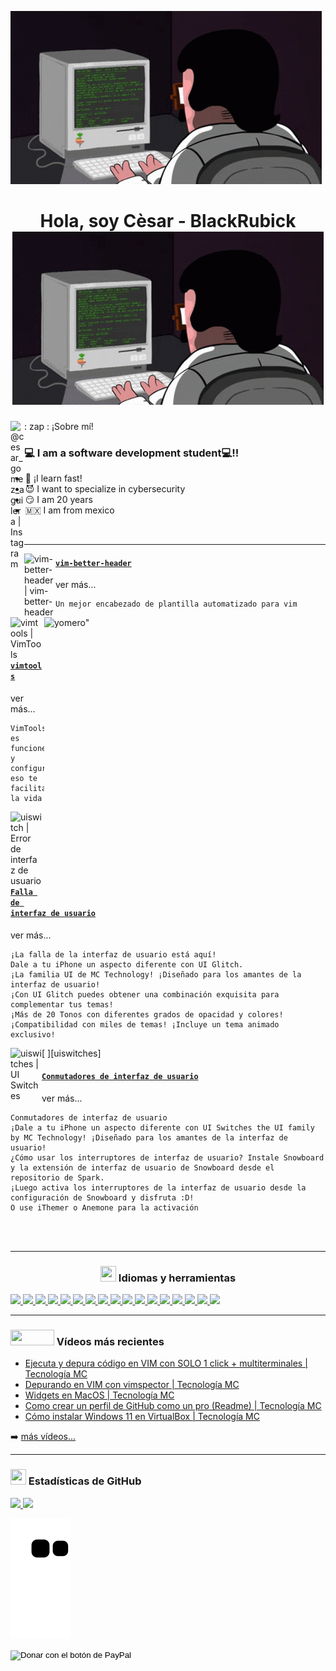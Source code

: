 ![BlackRubick](IMG/code.gif)

<h1 align="center">Hola, soy Cèsar - BlackRubick <img src="IMG/code.gif" alt="jijijija"></h1>

<tabla alinear="derecha">
<tr>
<td>



[ <img align="left" alt="@cesar_gomez_aguilera | Instagram" width="22px" src="./src/instagram.png" /> ][instagram]


</td>
</tr>
</tabla>

<detalles>
  <summary> : zap : ¡Sobre mí!</summary>

###  💻 I am a software development student💻!!
- 🧐 ¡I learn fast!
- 😈 I want to specialize in cybersecurity
- 😏 I am 20 years
- 🇲🇽 I am from mexico
</detalles>

<br />

---


<tr>
<td>

<tr>
<td>

<img align="left" alt="vim-better-header | vim-better-header " width="50px" src="./src/vim-better-header.png" />

</td>
<img align="right" alt=yomero" width="450px" height="450px" src="./src/pokemon.GIF">
<td> <h4 align="left"> <a href="https://github.com/mctechnology17/vim-better-header" target="_blank"><code>vim-better-header</code> </a> </h4>
  <detalles>
    <summary>ver más...</summary>

    Un mejor encabezado de plantilla automatizado para vim

  </detalles> </td>
</tr>
<tr>
<td>

[ <img align="left" alt="vimtools | VimTools" width="50px" src="./src/vim.png" /> ][vimtools]

</td>
<td> <h4 align="left"> <a href="https://github.com/mctechnology17/vimtools" target="_blank"><code>vimtools</code></a> </h4>
  <detalles>
    <summary>ver más...</summary>

    VimTools es funciones y configuraciones
    eso te facilitará la vida

  </detalles> </td>
</tr>
<tr>
<td>

[ <img align="left" alt="uiswitch | Error de interfaz de usuario" width="50px" src="./src/uiglitch.png" /> ][uiglitch]

</td>
<td> <h4 align="left"> <a href="https://repo.packix.com/package/com.mctechnology.uiglitch/" target="_blank"><code>Falla de interfaz de usuario</code> </a> </h4>
  <detalles>
    <summary>ver más...</summary>

    ¡La falla de la interfaz de usuario está aquí!
    Dale a tu iPhone un aspecto diferente con UI Glitch.
    ¡La familia UI de MC Technology! ¡Diseñado para los amantes de la interfaz de usuario!
    ¡Con UI Glitch puedes obtener una combinación exquisita para complementar tus temas!
    ¡Más de 20 Tonos con diferentes grados de opacidad y colores!
    ¡Compatibilidad con miles de temas! ¡Incluye un tema animado exclusivo!

  </detalles> </td>
</tr>
<tr>
<td>

[ <img align="left" alt="uiswitches | UI Switches" width="50px" src="./src/uiswitches.png" /> ][uiswitches]

</td>
<td> <h4 align="left"> <a href="https://repo.packix.com/package/com.mctechnology.uiswitches/" target="_blank"><code>Conmutadores de interfaz de usuario</code> </a> </h4>
  <detalles>
    <summary>ver más...</summary>

    Conmutadores de interfaz de usuario
    ¡Dale a tu iPhone un aspecto diferente con UI Switches the UI family by MC Technology! ¡Diseñado para los amantes de la interfaz de usuario!
    ¿Cómo usar los interruptores de interfaz de usuario? Instale Snowboard y la extensión de interfaz de usuario de Snowboard desde el repositorio de Spark.
    ¡Luego activa los interruptores de la interfaz de usuario desde la configuración de Snowboard y disfruta :D!
    O use iThemer o Anemone para la activación

  </detalles> </td>
</tr>

<br />
<br />

---

<h3 align="center"><img src="./src/0101.GIF" width="25px" height="25px"> Idiomas y herramientas</h3>
<p align="centro">
    <a href="https://www.youtube.com/channel/UC_mYh5PYPHBJ5YYUj8AIkcw" target="_blank"> <img src="https://img.shields.io/badge/OS-Linux-informational?style= plano&logo=linux&logoColor=blanco&color=2bbc8a"/> </a>
    <a href="https://www.youtube.com/channel/UC_mYh5PYPHBJ5YYUj8AIkcw" target="_blank"> <img src="https://img.shields.io/badge/OS-MacOS-informational?style= plano&logo=macos&logoColor=blanco&color=2bbc8a"/> </a>
    <a href="https://www.youtube.com/channel/UC_mYh5PYPHBJ5YYUj8AIkcw" target="_blank"> <img src="https://img.shields.io/badge/OS-Windows-informational?style= plano&logo=ventanas&logoColor=blanco&color=2bbc8a"/> </a>
    <a href="https://www.youtube.com/channel/UC_mYh5PYPHBJ5YYUj8AIkcw" target="_blank"> <img src="https://img.shields.io/badge/Code-Python-informational?style= plano&logo=python&logoColor=blanco&color=2bbc8a"/> </a>
    <a href="https://www.youtube.com/channel/UC_mYh5PYPHBJ5YYUj8AIkcw" target="_blank"> <img src="https://img.shields.io/badge/Code-JavaScript-informational?style= plano&logo=javascript&logoColor=blanco&color=2bbc8a"/> </a>
    <a href="https://www.youtube.com/channel/UC_mYh5PYPHBJ5YYUj8AIkcw" target="_blank"> <img src="https://img.shields.io/badge/Code-C-informational?style= plano&logo=c&logoColor=blanco&color=2bbc8a"/> </a>
    <a href="https://www.youtube.com/channel/UC_mYh5PYPHBJ5YYUj8AIkcw" target="_blank"> <img src="https://img.shields.io/badge/Code-C++-informational?style= plano&logo=c++&logoColor=blanco&color=2bbc8a"/> </a>
    <a href="https://www.youtube.com/channel/UC_mYh5PYPHBJ5YYUj8AIkcw" target="_blank"> <img src="https://img.shields.io/badge/Code-R-informational?style= plano&logo=r&logoColor=blanco&color=2bbc8a"/> </a>
    <a href="https://www.youtube.com/channel/UC_mYh5PYPHBJ5YYUj8AIkcw" target="_blank"> <img src="https://img.shields.io/badge/Code-Make-informational?style= plano&logo=cmake&logoColor=blanco&color=2bbc8a"/> </a>
    <a href="https://www.youtube.com/channel/UC_mYh5PYPHBJ5YYUj8AIkcw" target="_blank"> <img src="https://img.shields.io/badge/Code-HTML5-informational?style= plano&logo=html5&logoColor=blanco&color=2bbc8a"/> </a>
    <a href="https://www.youtube.com/channel/UC_mYh5PYPHBJ5YYUj8AIkcw" target="_blank"> <img src="https://img.shields.io/badge/Code-Vim-informational?style= plano&logo=vim&logoColor=blanco&color=2bbc8a"/> </a>
    <a href="https://www.youtube.com/channel/UC_mYh5PYPHBJ5YYUj8AIkcw" target="_blank"> <img src="https://img.shields.io/badge/Code-Markdown-informational?style= plano&logo=markdown&logoColor=blanco&color=2bbc8a"/> </a>
    <a href="https://www.youtube.com/channel/UC_mYh5PYPHBJ5YYUj8AIkcw" target="_blank"> <img src="https://img.shields.io/badge/Shell-Bash-informational?style= plano&logo=gnu-bash&logoColor=blanco&color=2bbc8a"/> </a>
    <a href="https://www.youtube.com/channel/UC_mYh5PYPHBJ5YYUj8AIkcw" target="_blank"> <img src="https://img.shields.io/badge/Tools-Docker-informational?style= plano&logo=docker&logoColor=blanco&color=2bbc8a"/> </a>
    <a href="https://www.youtube.com/channel/UC_mYh5PYPHBJ5YYUj8AIkcw" target="_blank"> <img src="https://img.shields.io/badge/Tools-Git-informational?style= plano&logo=git&logoColor=blanco&color=2bbc8a"/> </a>
    <a href="https://www.youtube.com/channel/UC_mYh5PYPHBJ5YYUj8AIkcw" target="_blank"> <img src="https://img.shields.io/badge/Tools-GitHub-informational?style= plano&logo=github&logoColor=blanco&color=2bbc8a"/> </a>
    <a href="https://www.youtube.com/channel/UC_mYh5PYPHBJ5YYUj8AIkcw" target="_blank"> <img src="https://img.shields.io/badge/Tools-GitLab-informational?style= plano&logo=gitlab&logoColor=blanco&color=2bbc8a"/> </a>
</p>

---

<h3 align="left"><img src="./src/youtube.gif" width="70px" height="25px"> Vídeos más recientes</h3>

<!-- YOUTUBE:INICIO -->
- [ Ejecuta y depura código en VIM con SOLO 1 click + multiterminales | Tecnología MC ](https://www.youtube.com/watch?v=uba3mR7RNhg)
- [ Depurando en VIM con vimspector | Tecnología MC ](https://www.youtube.com/watch?v=wIU6Roqmljs)
- [ Widgets en MacOS | Tecnología MC ](https://www.youtube.com/watch?v=GLbsM1-rZno)
- [ Como crear un perfil de GitHub como un pro (Readme) | Tecnología MC ](https://www.youtube.com/watch?v=D5PjhcH36Vc)
- [ Cómo instalar Windows 11 en VirtualBox | Tecnología MC ](https://www.youtube.com/watch?v=J05qz-O4LLg)
<!-- YOUTUBE:FIN -->

➡️ [ más vídeos... ](https://www.youtube.com/channel/UC_mYh5PYPHBJ5YYUj8AIkcw)

---

<h3 align="left"><img src="./src/estadistica2.gif" width="25px" height="25px"> Estadísticas de GitHub</h3>

<div>
  <a href="https://github.com/mctechnology17">
  <img height="180em" src="https://github-readme-stats.vercel.app/api?username=mctechnology17&show_icons=true&theme=radical&include_all_commits=true&count_private=true"/>
  <img height="180em" src="https://github-readme-stats.vercel.app/api/top-langs/?username=mctechnology17&layout=compact&langs_count=7&theme=radical"/>
</div>

![ Animación de serpiente ](https://github.com/mctechnology17/mctechnology17/blob/output/github-contribution-grid-snake.svg)

<form action="https://www.paypal.com/donate" method="post" target="_top">
<input type="hidden" name="hosted_button_id" value="A9ZCHSS5K6SS8" />
<input type="image" src="https://www.paypalobjects.com/en_US/DK/i/btn/btn_donateCC_LG.gif" border="0" name="submit" title="PayPal: el más seguro, manera más fácil de pagar en línea!" alt="Donar con el botón de PayPal" />

[ twitter ]: https://twitter.com/mctechnology17
[ youtube ]: https://www.youtube.com/c/mctechnology17
[ Instagram ]: https://www.instagram.com/mctechnology17/
[ facebook ]: https://m.facebook.com/mctechnology17/
[ reddit ]: https://www.reddit.com/user/mctechnology17

[ vimtools ]: https://github.com/mctechnology17/vimtools
[ jailbreakrepo ]: https://mctechnology17.github.io/
[ uiglitch ]: https://repo.packix.com/package/com.mctechnology.uiglitch/
[ conmutadores de interfaz de usuario ]: https://repo.packix.com/package/com.mctechnology.uiswitches/
[ gm ]: https://github.com/mctechnology17/gm
[ youtuberepo ]: https://github.com/mctechnology17/youtube_repo_mc_technology
